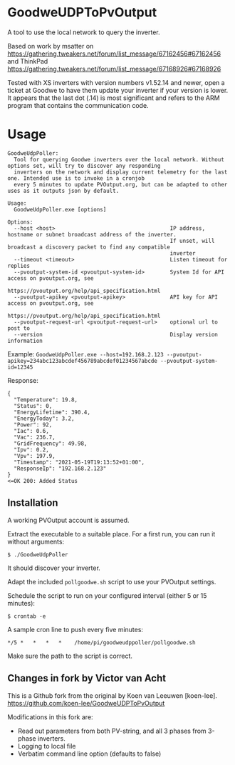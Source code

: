 # GoodweUDPToPvOutput
 A tool to use the local network to query the inverter.
 
 Based on work by msatter on https://gathering.tweakers.net/forum/list_message/67162456#67162456 and ThinkPad https://gathering.tweakers.net/forum/list_message/67168926#67168926
 
 Tested with XS inverters with version numbers v1.52.14 and newer, open a ticket at Goodwe to have them update your inverter if your version is lower.
 It appears that the last dot (.14) is most significant and refers to the ARM program that contains the communication code.

# Usage

```
GoodweUdpPoller:
  Tool for querying Goodwe inverters over the local network. Without options set, will try to discover any responding
  inverters on the network and display current telemetry for the last one. Intended use is to invoke in a cronjob
  every 5 minutes to update PVOutput.org, but can be adapted to other uses as it outputs json by default.

Usage:
  GoodweUdpPoller.exe [options]

Options:
  --host <host>                                    IP address, hostname or subnet broadcast address of the inverter.
                                                   If unset, will broadcast a discovery packet to find any compatible
                                                   inverter
  --timeout <timeout>                              Listen timeout for replies
  --pvoutput-system-id <pvoutput-system-id>        System Id for API access on pvoutput.org, see
                                                   https://pvoutput.org/help/api_specification.html
  --pvoutput-apikey <pvoutput-apikey>              API key for API access on pvoutput.org, see
                                                   https://pvoutput.org/help/api_specification.html
  --pvoutput-request-url <pvoutput-request-url>    optional url to post to
  --version                                        Display version information
```
  Example:
  `GoodweUdpPoller.exe --host=192.168.2.123 --pvoutput-apikey=234abc123abcdef456789abcdef01234567abcde --pvoutput-system-id=12345`
  
  Response:
```
{
  "Temperature": 19.8,
  "Status": 0,
  "EnergyLifetime": 390.4,
  "EnergyToday": 3.2,
  "Power": 92,
  "Iac": 0.6,
  "Vac": 236.7,
  "GridFrequency": 49.98,
  "Ipv": 0.2,
  "Vpv": 197.9,
  "Timestamp": "2021-05-19T19:13:52+01:00",
  "ResponseIp": "192.168.2.123"
}
<=OK 200: Added Status
```
## Installation
A working PVOutput account is assumed.

Extract the executable to a suitable place.
For a first run, you can run it without arguments:
```
$ ./GoodweUdpPoller
```
It should discover your inverter.

Adapt the included `pollgoodwe.sh` script to use your PVOutput settings.

Schedule the script to run on your configured interval (either 5 or 15 minutes):
```
$ crontab -e
```

A sample cron line to push every five minutes:
```
*/5 *   *   *   *    /home/pi/goodweudppoller/pollgoodwe.sh
```
Make sure the path to the script is correct.

## Changes in fork by Victor van Acht
This is a Github fork from the original by Koen van Leeuwen [koen-lee]. <https://github.com/koen-lee/GoodweUDPToPvOutput>

Modifications in this fork are:

- Read out parameters from both PV-string, and all 3 phases from 3-phase inverters.
- Logging to local file
- Verbatim command line option (defaults to false)

